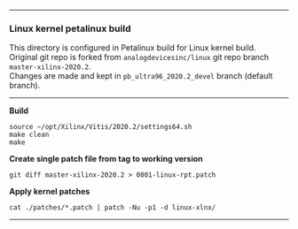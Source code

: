 
---
### Linux kernel petalinux build  

This directory is configured in Petalinux build for Linux kernel build.  
Original git repo is forked from ```analogdevicesinc/linux``` git repo branch ```master-xilinx-2020.2```.  
Changes are made and kept in ```pb_ultra96_2020.2_devel``` branch (default branch).  

---

**Build**  

```source ~/opt/Xilinx/Vitis/2020.2/settings64.sh```  
```make clean```  
```make```  

**Create single patch file from tag to working version**  

```git diff master-xilinx-2020.2 > 0001-linux-rpt.patch```  


**Apply kernel patches**  

```
cat ./patches/*.patch | patch -Nu -p1 -d linux-xlnx/
```  
---
